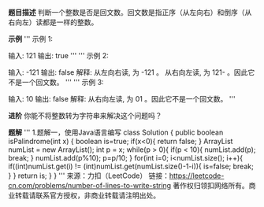 **题目描述**
	判断一个整数是否是回文数。回文数是指正序（从左向右）和倒序（从右向左）读都是一样的整数。

**示例**
'''
示例 1:

输入: 121
输出: true
'''
'''
示例 2:

输入: -121
输出: false
解释: 从左向右读, 为 -121 。 从右向左读, 为 121- 。因此它不是一个回文数。
'''
'''
示例 3:

输入: 10
输出: false
解释: 从右向左读, 为 01 。因此它不是一个回文数。
'''

**进阶**
	你能不将整数转为字符串来解决这个问题吗？
	
**题解**
'''
1.题解一，使用Java语言编写
class Solution {
    public boolean isPalindrome(int x) {
        boolean is=true;
        if(x<0){
            return false;
        }
        ArrayList numList = new ArrayList();
        int p = x;
        while(p > 0){
            if(p < 10){
                numList.add(p);
                break;
            }
            numList.add(p%10);
            p=p/10;
        }
        for(int i=0; i<numList.size(); i++){
            if((int)numList.get(i) != (int)numList.get(numList.size()-1-i)){
                is=false;
                break;
            }
        }
        return is;
    }
}
'''
来源：力扣（LeetCode）
链接：https://leetcode-cn.com/problems/number-of-lines-to-write-string
著作权归领扣网络所有。商业转载请联系官方授权，非商业转载请注明出处。